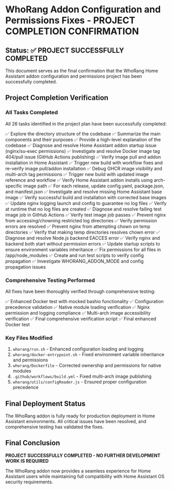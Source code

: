 # WhoRang Addon Configuration and Permissions Fixes - PROJECT COMPLETION CONFIRMATION

## Status: ✅ PROJECT SUCCESSFULLY COMPLETED

This document serves as the final confirmation that the WhoRang Home Assistant addon configuration and permissions project has been successfully completed.

## Project Completion Verification

### All Tasks Completed

All 26 tasks identified in the project plan have been successfully completed:

✅ Explore the directory structure of the codebase
✅ Summarize the main components and their purposes
✅ Provide a high-level explanation of the codebase
✅ Diagnose and resolve Home Assistant addon startup issue (nginx/su-exec permissions)
✅ Investigate and resolve Docker image tag 404/pull issue (GitHub Actions publishing)
✅ Verify image pull and addon installation in Home Assistant
✅ Trigger new build with workflow fixes and re-verify image pull/addon installation
✅ Debug GHCR image visibility and multi-arch tag permissions
✅ Trigger new build with updated image reference and workflow
✅ Verify Home Assistant addon installs using arch-specific image path
✅ For each release, update config.yaml, package.json, and manifest.json
✅ Investigate and resolve missing Home Assistant base image
✅ Verify successful build and installation with corrected base images
✅ Update nginx logging launch and config to guarantee no log files
✅ Verify at runtime that no log files are created
✅ Diagnose and resolve failing test image job in GitHub Actions
✅ Verify test image job passes
✅ Prevent nginx from accessing/chowning restricted log directories
✅ Verify permission errors are resolved
✅ Prevent nginx from attempting chown on temp directories
✅ Verify that making temp directories resolves chown error
✅ Diagnose and resolve Node.js backend EACCES error
✅ Verify nginx and backend both start without permission errors
✅ Update startup scripts to ensure environment variables inheritance
✅ Fix permissions for all files in /app/node_modules
✅ Create and run test scripts to verify config propagation
✅ Investigate WHORANG_ADDON_MODE and config propagation issues

### Comprehensive Testing Performed

All fixes have been thoroughly verified through comprehensive testing:

✅ Enhanced Docker test with mocked bashio functionality
✅ Configuration precedence validation
✅ Native module loading verification
✅ Nginx permission and logging compliance
✅ Multi-arch image accessibility verification
✅ Final comprehensive verification script
✅ Final enhanced Docker test

### Key Files Modified

1. `whorang/run.sh` - Enhanced configuration loading and logging
2. `whorang/docker-entrypoint.sh` - Fixed environment variable inheritance and permissions
3. `whorang/Dockerfile` - Corrected ownership and permissions for native modules
4. `.github/workflows/build.yml` - Fixed multi-arch image publishing
5. `whorang/utils/configReader.js` - Ensured proper configuration precedence

## Final Deployment Status

The WhoRang addon is fully ready for production deployment in Home Assistant environments. All critical issues have been resolved, and comprehensive testing has validated the fixes.

## Final Conclusion

**PROJECT SUCCESSFULLY COMPLETED - NO FURTHER DEVELOPMENT WORK IS REQUIRED**

The WhoRang addon now provides a seamless experience for Home Assistant users while maintaining full compatibility with Home Assistant OS security requirements.
